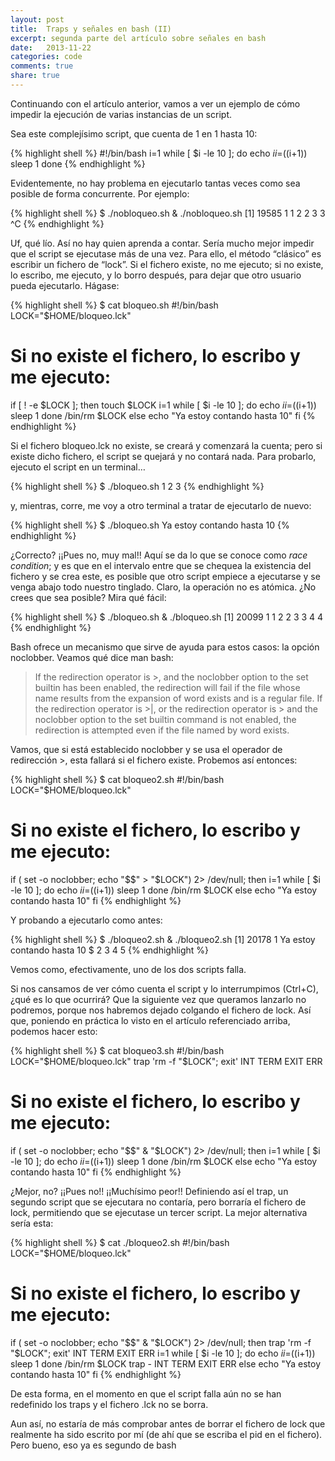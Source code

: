 ```yaml
---
layout: post
title:  Traps y señales en bash (II)
excerpt: segunda parte del artículo sobre señales en bash
date:   2013-11-22
categories: code
comments: true
share: true
---
```


Continuando con el artículo anterior, vamos a ver un ejemplo de cómo impedir la ejecución de varias instancias de un script.

Sea este complejísimo script, que cuenta de 1 en 1 hasta 10:

{% highlight shell %}
#!/bin/bash
i=1
while [ $i -le 10 ]; do
 echo $i
 i=$((i+1))
 sleep 1
done
{% endhighlight %}

Evidentemente, no hay problema en ejecutarlo tantas veces como sea posible de forma concurrente. Por ejemplo:

{% highlight shell %}
$ ./nobloqueo.sh & ./nobloqueo.sh
[1] 19585
1
1
2
2
3
3
^C
{% endhighlight %}

Uf, qué lío. Así no hay quien aprenda a contar. Sería mucho mejor impedir que el script se ejecutase más de una vez. Para ello, el método “clásico” es escribir un fichero de “lock”. Si el fichero existe, no me ejecuto; si no existe, lo escribo, me ejecuto, y lo borro después, para dejar que otro usuario pueda ejecutarlo. Hágase:

{% highlight shell %}
$ cat bloqueo.sh
#!/bin/bash
LOCK="$HOME/bloqueo.lck"
# Si no existe el fichero, lo escribo y me ejecuto:
if [ ! -e $LOCK ]; then
 touch $LOCK
 i=1
 while [ $i -le 10 ]; do
 echo $i
 i=$((i+1))
 sleep 1
 done
 /bin/rm $LOCK
else
 echo "Ya estoy contando hasta 10"
fi
{% endhighlight %}

Si el fichero bloqueo.lck no existe, se creará y comenzará la cuenta; pero si existe dicho fichero, el script se quejará y no contará nada. Para probarlo, ejecuto el script en un terminal…

{% highlight shell %}
$ ./bloqueo.sh
1
2
3
{% endhighlight %}

y, mientras, corre, me voy a otro terminal a tratar de ejecutarlo de nuevo:

{% highlight shell %}
$ ./bloqueo.sh
Ya estoy contando hasta 10
{% endhighlight %}

¿Correcto? ¡¡Pues no, muy mal!! Aquí se da lo que se conoce como *race condition*; y es que en el intervalo entre que se chequea la existencia del fichero y se crea este, es posible que otro script empiece a ejecutarse y se venga abajo todo nuestro tinglado. Claro, la operación no es atómica. ¿No crees que sea posible? Mira qué fácil:

{% highlight shell %}
$ ./bloqueo.sh & ./bloqueo.sh
[1] 20099
1
1
2
2
3
3
4
4
{% endhighlight %}

Bash ofrece un mecanismo que sirve de ayuda para estos casos: la opción noclobber. Veamos qué dice man bash:

> If the redirection operator is >, and the noclobber option to the set builtin has been enabled, the redirection will fail if the file whose name results from the expansion of word exists and is a regular file. If the redirection operator is >|, or the redirection operator is > and the noclobber option to the set builtin command is not enabled, the redirection is attempted even if the file named by word exists.

Vamos, que si está establecido noclobber y se usa el operador de redirección >, esta fallará si el fichero existe. Probemos así entonces:

{% highlight shell %}
$ cat bloqueo2.sh
#!/bin/bash
LOCK="$HOME/bloqueo.lck"
# Si no existe el fichero, lo escribo y me ejecuto:
if ( set -o noclobber; echo "$$" > "$LOCK") 2> /dev/null; then
 i=1
 while [ $i -le 10 ]; do
 echo $i
 i=$((i+1))
 sleep 1
 done
 /bin/rm $LOCK
else
 echo "Ya estoy contando hasta 10"
fi
{% endhighlight %}

Y probando a ejecutarlo como antes:

{% highlight shell %}
$ ./bloqueo2.sh & ./bloqueo2.sh
[1] 20178
1
Ya estoy contando hasta 10
$ 2
3
4
5
{% endhighlight %}

Vemos como, efectivamente, uno de los dos scripts falla.

Si nos cansamos de ver cómo cuenta el script y lo interrumpimos (Ctrl+C), ¿qué es lo que ocurrirá? Que la siguiente vez que queramos lanzarlo no podremos, porque nos habremos dejado colgando el fichero de lock. Así que, poniendo en práctica lo visto en el artículo referenciado arriba, podemos hacer esto:

{% highlight shell %}
$ cat bloqueo3.sh
#!/bin/bash
LOCK="$HOME/bloqueo.lck"
trap 'rm -f "$LOCK"; exit' INT TERM EXIT ERR
# Si no existe el fichero, lo escribo y me ejecuto:
if ( set -o noclobber; echo "$$" & "$LOCK") 2> /dev/null; then
 i=1
 while [ $i -le 10 ]; do
 echo $i
 i=$((i+1))
 sleep 1
 done
 /bin/rm $LOCK
else
 echo "Ya estoy contando hasta 10"
fi
{% endhighlight %}

¿Mejor, no? ¡¡Pues no!! ¡¡Muchísimo peor!! Definiendo así el trap, un segundo script que se ejecutara no contaría, pero borraría el fichero de lock, permitiendo que se ejecutase un tercer script. La mejor alternativa sería esta:

{% highlight shell %}
$ cat ./bloqueo2.sh
#!/bin/bash
LOCK="$HOME/bloqueo.lck"
# Si no existe el fichero, lo escribo y me ejecuto:
if ( set -o noclobber; echo "$$" & "$LOCK") 2> /dev/null; then
 trap 'rm -f "$LOCK"; exit' INT TERM EXIT ERR
 i=1
 while [ $i -le 10 ]; do
 echo $i
 i=$((i+1))
 sleep 1
 done
 /bin/rm $LOCK
 trap - INT TERM EXIT ERR
else
 echo "Ya estoy contando hasta 10"
fi
{% endhighlight %}

De esta forma, en el momento en que el script falla aún no se han redefinido los traps y el fichero .lck no se borra.

Aun así, no estaría de más comprobar antes de borrar el fichero de lock que realmente ha sido escrito por mí (de ahí que se escriba el pid en el fichero). Pero bueno, eso ya es segundo de bash
